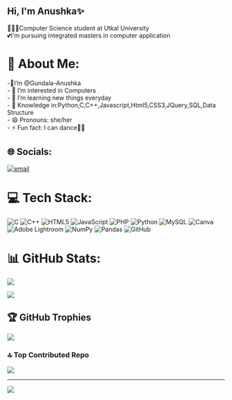 ## Hi, I'm Anushka✨



👩🏻‍🎓Computer Science student at Utkal University<br/>
💕I'm pursuing integrated masters in computer application<br/>
# 💫 About Me:
-👋I’m @Gundala-Anushka<br>- 👀 I’m interested in Computers<br>- 🌱 I’m learning new things everyday <br>- 💞️ Knowledge in:Python,C,C++,Javascript,Html5,CSS3,JQuery,SQL,Data Structure<br>- 😄 Pronouns: she/her<br>- ⚡ Fun fact: I can dance💃🏻<br>


## 🌐 Socials:
[![email](https://img.shields.io/badge/Email-D14836?logo=gmail&logoColor=white)](mailto:gundalaanushka7@gmail.com) 

# 💻 Tech Stack:
![C](https://img.shields.io/badge/c-%2300599C.svg?style=for-the-badge&logo=c&logoColor=white) ![C++](https://img.shields.io/badge/c++-%2300599C.svg?style=for-the-badge&logo=c%2B%2B&logoColor=white) ![HTML5](https://img.shields.io/badge/html5-%23E34F26.svg?style=for-the-badge&logo=html5&logoColor=white) ![JavaScript](https://img.shields.io/badge/javascript-%23323330.svg?style=for-the-badge&logo=javascript&logoColor=%23F7DF1E) ![PHP](https://img.shields.io/badge/php-%23777BB4.svg?style=for-the-badge&logo=php&logoColor=white) ![Python](https://img.shields.io/badge/python-3670A0?style=for-the-badge&logo=python&logoColor=ffdd54) ![MySQL](https://img.shields.io/badge/mysql-4479A1.svg?style=for-the-badge&logo=mysql&logoColor=white) ![Canva](https://img.shields.io/badge/Canva-%2300C4CC.svg?style=for-the-badge&logo=Canva&logoColor=white) ![Adobe Lightroom](https://img.shields.io/badge/Adobe%20Lightroom-31A8FF.svg?style=for-the-badge&logo=Adobe%20Lightroom&logoColor=white) ![NumPy](https://img.shields.io/badge/numpy-%23013243.svg?style=for-the-badge&logo=numpy&logoColor=white) ![Pandas](https://img.shields.io/badge/pandas-%23150458.svg?style=for-the-badge&logo=pandas&logoColor=white) ![GitHub](https://img.shields.io/badge/github-%23121011.svg?style=for-the-badge&logo=github&logoColor=white)
# 📊 GitHub Stats:
![](https://github-readme-stats.vercel.app/api?username=Gundala-Anushka&theme=dark&hide_border=false&include_all_commits=false&count_private=false)<br/>

![](https://github-readme-stats.vercel.app/api/top-langs/?username=Gundala-Anushka&theme=dark&hide_border=false&include_all_commits=false&count_private=false&layout=compact)

## 🏆 GitHub Trophies
![](https://github-profile-trophy.vercel.app/?username=Gundala-Anushka&theme=dark&no-frame=false&no-bg=true&margin-w=4)

### 🔝 Top Contributed Repo
![](https://github-contributor-stats.vercel.app/api?username=Gundala-Anushka&limit=5&theme=onedark&combine_all_yearly_contributions=true)

---
[![](https://visitcount.itsvg.in/api?id=Gundala-Anushka&icon=0&color=0)](https://visitcount.itsvg.in)

<!-- Proudly created with GPRM ( https://gprm.itsvg.in ) -->
